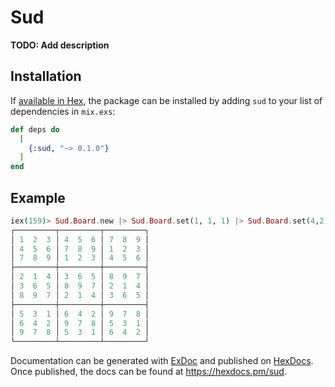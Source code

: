 # Sud

**TODO: Add description**

## Installation

If [available in Hex](https://hex.pm/docs/publish), the package can be installed
by adding `sud` to your list of dependencies in `mix.exs`:

```elixir
def deps do
  [
    {:sud, "~> 0.1.0"}
  ]
end
```

## Example

```elixir
iex(159)> Sud.Board.new |> Sud.Board.set(1, 1, 1) |> Sud.Board.set(4,2,1) |> Sud.Solver.Naive.solve! |> Sud.Board.to_pretty_string |> IO.puts
┌─────────┬─────────┬─────────┐
│ 1  2  3 │ 4  5  6 │ 7  8  9 │
│ 4  5  6 │ 7  8  9 │ 1  2  3 │
│ 7  8  9 │ 1  2  3 │ 4  5  6 │
├─────────┼─────────┼─────────┤
│ 2  1  4 │ 3  6  5 │ 8  9  7 │
│ 3  6  5 │ 8  9  7 │ 2  1  4 │
│ 8  9  7 │ 2  1  4 │ 3  6  5 │
├─────────┼─────────┼─────────┤
│ 5  3  1 │ 6  4  2 │ 9  7  8 │
│ 6  4  2 │ 9  7  8 │ 5  3  1 │
│ 9  7  8 │ 5  3  1 │ 6  4  2 │
└─────────┴─────────┴─────────┘
```

Documentation can be generated with [ExDoc](https://github.com/elixir-lang/ex_doc)
and published on [HexDocs](https://hexdocs.pm). Once published, the docs can
be found at <https://hexdocs.pm/sud>.

